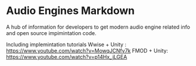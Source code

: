 # Audio Engines Markdown
A hub of information for developers to get modern audio engine related info and open source impimintation code.

Including implemintation tutorials
Wwise + Unity : https://www.youtube.com/watch?v=MowqJCNfv7k
FMOD + Unity: https://www.youtube.com/watch?v=p14Hx_jLGEA



